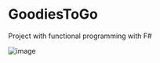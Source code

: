 # GoodiesToGo
Project with functional programming with F#

![image](https://user-images.githubusercontent.com/64922954/223355755-c0126338-f3a2-474e-b70c-cb5f24f88e32.png)
